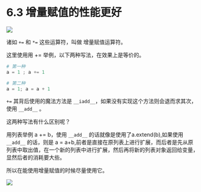 # 6.3 增量赋值的性能更好
![](http://image.iswbm.com/20200804124133.png)

诸如 `+=` 和 `*=` 这些运算符，叫做 增量赋值运算符。

这里使用用 += 举例，以下两种写法，在效果上是等价的。

```python
# 第一种
a = 1 ; a += 1

# 第二种
a = 1; a = a + 1
```

`+=` 其背后使用的魔法方法是 `__iadd__`，如果没有实现这个方法则会退而求其次，使用 `__add__` 。

这两种写法有什么区别呢？

用列表举例 a += b，使用 `__add__` 的话就像是使用了a.extend(b),如果使用 `__add__` 的话，则是 a = a+b,前者是直接在原列表上进行扩展，而后者是先从原列表中取出值，在一个新的列表中进行扩展，然后再将新的列表对象返回给变量，显然后者的消耗要大些。

所以在能使用增量赋值的时候尽量使用它。

![](http://image.iswbm.com/20200607174235.png)
